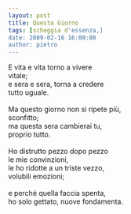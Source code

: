 ```yaml
---
layout: post
title: Questo Giorno
tags: [scheggia d'essenza,]
date: 2009-02-16 16:09:00
author: pietro
---
```

E vita e vita torno a vivere<br/>vitale;<br/>e sera e sera, torna a credere<br/>tutto uguale.<br/><br/>Ma questo giorno non si ripete più,<br/>sconfitto;<br/>ma questa sera cambierai tu,<br/>proprio tutto.<br/><br/>Ho distrutto pezzo dopo pezzo<br/>le mie convinzioni,<br/>le ho ridotte a un triste vezzo,<br/>volubili emozioni;<br/><br/>e perché quella faccia spenta,<br/>ho solo gettato, nuove fondamenta.
